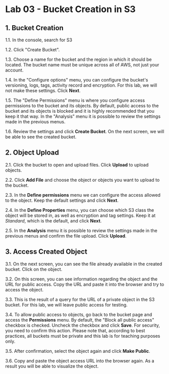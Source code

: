 # Lab 03 - Bucket Creation in S3


## 1. Bucket Creation

1.1. In the console, search for S3 

1.2. Click "Create Bucket".

1.3. Choose a name for the bucket and the region in which it should be located. The bucket name must be unique across all of AWS, not just your account.

1.4. In the "Configure options" menu, you can configure the bucket's versioning, logs, tags, activity record and encryption. For this lab, we will not make these settings. Click **Next**.

1.5. The "Define Permissions" menu is where you configure access permissions to the bucket and its objects. By default, public access to the bucket and its objects is blocked and it is highly recommended that you keep it that way. In the "Analysis" menu it is possible to review the settings made in the previous menus.

1.6. Review the settings and click **Create Bucket**. On the next screen, we will be able to see the created bucket.


## 2. Object Upload

2.1. Click the bucket to open and upload files. Click **Upload** to upload objects.

2.2. Click **Add File** and choose the object or objects you want to upload to the bucket.

2.3. In the **Define permissions** menu we can configure the access allowed to the object. Keep the default settings and click **Next**.

2.4. In the **Define Properties** menu, you can choose which S3 class the object will be stored in, as well as encryption and tag settings. Keep it at *Standard*, which is the default, and click **Next**.

2.5. In the **Analysis** menu it is possible to review the settings made in the previous menus and confirm the file upload. Click **Upload**.


## 3. Access Created Object

3.1. On the next screen, you can see the file already available in the created bucket. Click on the object.

3.2. On this screen, you can see information regarding the object and the URL for public access. Copy the URL and paste it into the browser and try to access the object.

3.3. This is the result of a query for the URL of a private object in the S3 bucket. For this lab, we will leave public access for testing.

3.4. To allow public access to objects, go back to the bucket page and access the **Permissions** menu. By default, the "Block all public access" checkbox is checked. Uncheck the checkbox and click **Save**. For security, you need to confirm this action. Please note that, according to best practices, all buckets must be private and this lab is for teaching purposes only.

3.5. After confirmation, select the object again and click **Make Public**.

3.6. Copy and paste the object access URL into the browser again. As a result you will be able to visualize the object.
